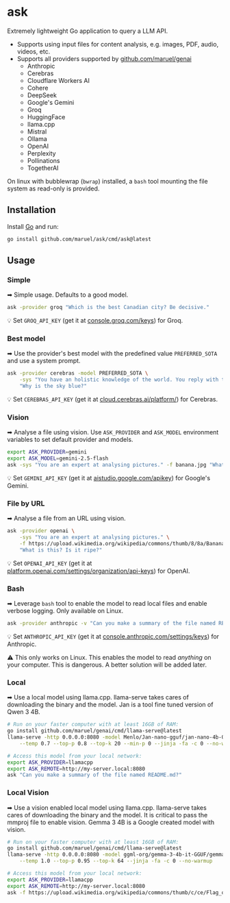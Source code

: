 # ask

Extremely lightweight Go application to query a LLM API.

- Supports using input files for content analysis, e.g. images, PDF, audio, videos, etc.
- Supports all providers supported by [github.com/maruel/genai](https://github.com/maruel/genai)
    - Anthropic
    - Cerebras
    - Cloudflare Workers AI
    - Cohere
    - DeepSeek
    - Google's Gemini
    - Groq
    - HuggingFace
    - llama.cpp
    - Mistral
    - Ollama
    - OpenAI
    - Perplexity
    - Pollinations
    - TogetherAI

On linux with bubblewrap (`bwrap`) installed, a `bash` tool mounting the file system as read-only is provided.

## Installation

Install [Go](https://go.dev/dl) and run:

```bash
go install github.com/maruel/ask/cmd/ask@latest
```

## Usage

### Simple

➡ Simple usage. Defaults to a good model.

```bash
ask -provider groq "Which is the best Canadian city? Be decisive."
```

💡 Set `GROQ_API_KEY` (get it at [console.groq.com/keys](https://console.groq.com/keys)) for Groq.

### Best model

➡ Use the provider's best model with the predefined value `PREFERRED_SOTA` and use a system prompt.

```bash
ask -provider cerebras -model PREFERRED_SOTA \
    -sys "You have an holistic knowledge of the world. You reply with the style of William Zinsser and the wit of Dorothy Parker." \
    "Why is the sky blue?"
```

💡 Set `CEREBRAS_API_KEY` (get it at [cloud.cerebras.ai/platform/](https://cloud.cerebras.ai/platform/)) for
Cerebras.

### Vision

➡ Analyse a file using vision. Use `ASK_PROVIDER` and `ASK_MODEL` environment variables to set default provider
and models.

```bash
export ASK_PROVIDER=gemini
export ASK_MODEL=gemini-2.5-flash
ask -sys "You are an expert at analysing pictures." -f banana.jpg "What is this? Is it ripe?"
```

💡 Set `GEMINI_API_KEY` (get it at [aistudio.google.com/apikey](https://aistudio.google.com/apikey)) for
Google's Gemini.

### File by URL

➡ Analyse a file from an URL using vision.

```bash
ask -provider openai \
    -sys "You are an expert at analysing pictures." \
    -f https://upload.wikimedia.org/wikipedia/commons/thumb/8/8a/Banana-Single.jpg/330px-Banana-Single.jpg \
    "What is this? Is it ripe?"
```

💡 Set `OPENAI_API_KEY` (get it at
[platform.openai.com/settings/organization/api-keys](https://platform.openai.com/settings/organization/api-keys))
for OpenAI.

### Bash

➡ Leverage `bash` tool to enable the model to read local files and enable verbose logging. Only available on Linux.

```bash
ask -provider anthropic -v "Can you make a summary of the file named README.md?"
```

💡 Set `ANTHROPIC_API_KEY` (get it at
[console.anthropic.com/settings/keys](https://console.anthropic.com/settings/keys)) for Anthropic.

⚠ This only works on Linux. This enables the model to read *anything* on your computer. This is dangerous. A
better solution will be added later.

### Local

➡ Use a local model using llama.cpp. llama-serve takes cares of downloading the binary and the model. Jan is a
tool fine tuned version of Qwen 3 4B.

```bash
# Run on your faster computer with at least 16GB of RAM:
go install github.com/maruel/genai/cmd/llama-serve@latest
llama-serve -http 0.0.0.0:8080 -model Menlo/Jan-nano-gguf/jan-nano-4b-Q8_0.gguf -- \
	--temp 0.7 --top-p 0.8 --top-k 20 --min-p 0 --jinja -fa -c 0 --no-warmup --cache-type-k q8_0 --cache-type-v q8_0

# Access this model from your local network:
export ASK_PROVIDER=llamacpp
export ASK_REMOTE=http://my-server.local:8080
ask "Can you make a summary of the file named README.md?"
```

### Local Vision

➡ Use a vision enabled local model using llama.cpp. llama-serve takes cares of downloading the binary and the
model. It is critical to pass the mmproj file to enable vision. Gemma 3 4B is a Google created model with vision.

```bash
# Run on your faster computer with at least 16GB of RAM:
go install github.com/maruel/genai/cmd/llama-serve@latest
llama-serve -http 0.0.0.0:8080 -model ggml-org/gemma-3-4b-it-GGUF/gemma-3-4b-it-Q8_0.gguf#mmproj-model-f16.gguf -- \
    --temp 1.0 --top-p 0.95 --top-k 64 --jinja -fa -c 0 --no-warmup

# Access this model from your local network:
export ASK_PROVIDER=llamacpp
export ASK_REMOTE=http://my-server.local:8080
ask -f https://upload.wikimedia.org/wikipedia/commons/thumb/c/ce/Flag_of_Iceland.svg/330px-Flag_of_Iceland.svg.png "What is this?"
```
